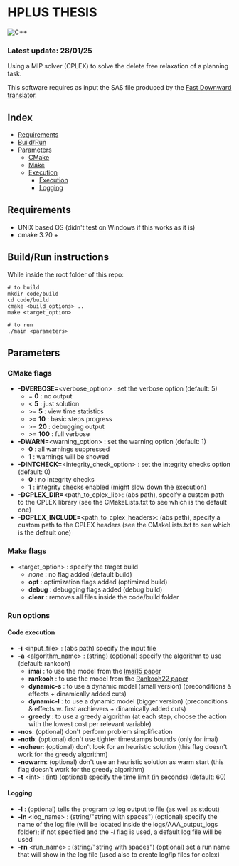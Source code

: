 # HPLUS THESIS
![C++](https://img.shields.io/badge/C%2B%2B-00599C?style=for-the-badge&logo=c%2B%2B&logoColor=white)

### Latest update: 28/01/25  

Using a MIP solver (CPLEX) to solve the delete free relaxation of a planning task.  

This software requires as input the SAS file produced by the [Fast Downward translator](https://www.fast-downward.org/).

## Index

- [Requirements](#requirements)
- [Build/Run](#buildrun-instructions)
- [Parameters](#parameters)
  - [CMake](#cmake-flags)
  - [Make](#make-flags)
  - [Execution](#run-options)
    - [Execution](#code-execution)
    - [Logging](#logging)

## Requirements

- UNIX based OS (didn't test on Windows if this works as it is)
- cmake 3.20 +

## Build/Run instructions

While inside the root folder of this repo:

```shell
# to build
mkdir code/build
cd code/build
cmake <build_options> ..
make <target_option>

# to run
./main <parameters>
```

## Parameters

### CMake flags

- **-DVERBOSE=**\<verbose_option> : set the verbose option (default: 5)
  - = **0** : no output
  - < **5** : just solution
  - \>= **5** : view time statistics
  - \>= **10** : basic steps progress
  - \>= **20** : debugging output
  - \>= **100** : full verbose
- **-DWARN=**\<warning_option> : set the warning option (default: 1)
  - **0** : all warnings suppressed
  - **1** : warnings will be showed
- **-DINTCHECK=**\<integrity_check_option> : set the integrity checks option (default: 0)
  - **0** : no integrity checks
  - **1** : integrity checks enabled (might slow down the execution)
- **-DCPLEX_DIR=**\<path_to_cplex_lib>: (abs path), specify a custom path to the CPLEX library (see the CMakeLists.txt to see which is the default one)
- **-DCPLEX_INCLUDE=**\<path_to_cplex_headers>: (abs path), specify a custom path to the CPLEX headers (see the CMakeLists.txt to see which is the default one)

### Make flags

- \<target_option> : specify the target build
  - _none_ : no flag added (default build)
  - **opt** : optimization flags added (optimized build)
  - **debug** : debugging flags added (debug build)
  - **clear** : removes all files inside the code/build folder

### Run options

#### Code execution

- **-i** <input_file> : (abs path) specify the input file
- **-a** <algorithm_name> : (string) (optional) specify the algorithm to use (default: rankooh)
  - **imai** : to use the model from the [Imai15 paper](references/Imai15.pdf)
  - **rankooh** : to use the model from the [Rankooh22 paper](references/Rankooh22.pdf)
  - **dynamic-s** : to use a dynamic model (small version) (preconditions & effects + dinamically added cuts)
  - **dynamic-l** : to use a dynamic model (bigger version) (preconditions & effects w. first archievers + dinamically added cuts)
  - **greedy** : to use a greedy algorithm (at each step, choose the action with the lowest cost per relevant variable)
- **-nos**: (optional) don't perform problem simplification
- **-notb**: (optional) don't use tighter timestamps bounds (only for imai)
- **-noheur**: (optional) don't look for an heuristic solution (this flag doesn't work for the greedy algorithm)
- **-nowarm**: (optional) don't use an heuristic solution as warm start (this flag doesn't work for the greedy algorithm)
- **-t** \<int> : (int) (optional) specify the time limit (in seconds) (default: 60)

#### Logging

- **-l** : (optional) tells the program to log output to file (as well as stdout)
- **-ln** <log_name> : (string/"string with spaces") (optional) specify the name of the log file (will be located inside the logs/AAA_output_logs folder); if not specified and the *-l* flag is used, a default log file will be used
- **-rn** <run_name> : (string/"string with spaces") (optional) set a run name that will show in the log file (used also to create log/lp files for cplex)

